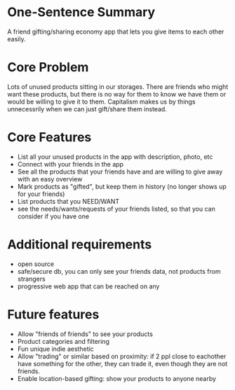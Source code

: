 # One-Sentence Summary

A friend gifting/sharing economy app that lets you give items to each other easily.

# Core Problem

Lots of unused products sitting in our storages. There are friends who might want these products, but there is no way for them to know we have them or would be willing to give it to them. Capitalism makes us by things unnecessrily when we can just gift/share them instead.

# Core Features

- List all your unused products in the app with description, photo, etc
- Connect with your friends in the app
- See all the products that your friends have and are willing to give away with an easy overview
- Mark products as "gifted", but keep them in history (no longer shows up for your friends)
- List products that you NEED/WANT
- see the needs/wants/requests of your friends listed, so that you can consider if you have one

# Additional requirements

- open source
- safe/secure db, you can only see your friends data, not products from strangers
- progressive web app that can be reached on any 

# Future features

- Allow "friends of friends" to see your products
- Product categories and filtering
- Fun unique indie aesthetic
- Allow "trading" or similar based on proximity: if 2 ppl close to eachother have something for the other, they can trade it, even though they are not friends.
- Enable location-based gifting: show your products to anyone nearby
